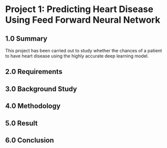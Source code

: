 # Project 1: Predicting Heart Disease Using Feed Forward Neural Network

## 1.0 Summary 
This project has been carried out to study whether the chances of a patient to have heart disease using the highly accurate deep learning model.


## 2.0 Requirements



## 3.0 Background Study



## 4.0 Methodology



## 5.0 Result



## 6.0 Conclusion
